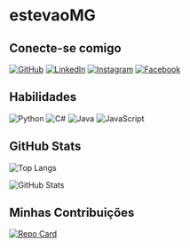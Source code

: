 # estevaoMG

## Conecte-se comigo
[![GitHub](https://img.shields.io/badge/GitHub-100000?style=for-the-badge&logo=github&logoColor=white)](https://github.com/estevaoMG)
[![LinkedIn](https://img.shields.io/badge/LinkedIn-0077B5?style=for-the-badge&logo=linkedin&logoColor=white)](https://www.linkedin.com/in/estevao-gouveia/)
[![Instagram](https://img.shields.io/badge/-Instagram-%23E4405F?style=for-the-badge&logo=instagram&logoColor=white)](https://www.instagram.com/estevao_mg/)
[![Facebook](https://img.shields.io/badge/Facebook-1877F2?style=for-the-badge&logo=facebook&logoColor=white)](https://www.facebook.com/estevaomg/)

## Habilidades
![Python](https://img.shields.io/badge/python-3670A0?style=for-the-badge&logo=python&logoColor=ffdd54)
![C#](https://img.shields.io/badge/C%23-239120?style=for-the-badge&logo=c-sharp&logoColor=white)
![Java](https://img.shields.io/badge/java-%23ED8B00.svg?style=for-the-badge&logo=openjdk&logoColor=white)
![JavaScript](https://img.shields.io/badge/JavaScript-F7DF1E?style=for-the-badge&logo=javascript&logoColor=black)


## GitHub Stats
![Top Langs](https://github-readme-stats.vercel.app/api/top-langs/?username=estevaoMG&layout=compact&bg_color=000000&border_color=30A3DC&title_color=E94D5F&text_color=FFFFFF)

![GitHub Stats](https://github-readme-stats.vercel.app/api?username=estevaoMG&theme=transparent&bg_color=000&border_color=30A3DC&show_icons=true&icon_color=30A3DC&title_color=E94D5F&text_color=FFF)



## Minhas Contribuições
[![Repo Card](https://github-readme-stats.vercel.app/api/pin/?username=estevaoMG&repo=dio-lab-open-source&bg_color=000&border_color=30A3DC&show_icons=true&icon_color=30A3DC&title_color=E94D5F&text_color=FFF)](https://github.com/estevaoMG/dio-lab-open-source)
